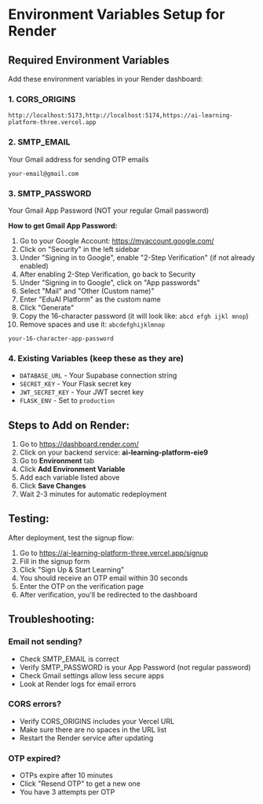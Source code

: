 # Environment Variables Setup for Render

## Required Environment Variables

Add these environment variables in your Render dashboard:

### 1. CORS_ORIGINS
```
http://localhost:5173,http://localhost:5174,https://ai-learning-platform-three.vercel.app
```

### 2. SMTP_EMAIL
Your Gmail address for sending OTP emails
```
your-email@gmail.com
```

### 3. SMTP_PASSWORD
Your Gmail App Password (NOT your regular Gmail password)

**How to get Gmail App Password:**

1. Go to your Google Account: https://myaccount.google.com/
2. Click on "Security" in the left sidebar
3. Under "Signing in to Google", enable "2-Step Verification" (if not already enabled)
4. After enabling 2-Step Verification, go back to Security
5. Under "Signing in to Google", click on "App passwords"
6. Select "Mail" and "Other (Custom name)"
7. Enter "EduAI Platform" as the custom name
8. Click "Generate"
9. Copy the 16-character password (it will look like: `abcd efgh ijkl mnop`)
10. Remove spaces and use it: `abcdefghijklmnop`

```
your-16-character-app-password
```

### 4. Existing Variables (keep these as they are)
- `DATABASE_URL` - Your Supabase connection string
- `SECRET_KEY` - Your Flask secret key
- `JWT_SECRET_KEY` - Your JWT secret key
- `FLASK_ENV` - Set to `production`

## Steps to Add on Render:

1. Go to https://dashboard.render.com/
2. Click on your backend service: **ai-learning-platform-eie9**
3. Go to **Environment** tab
4. Click **Add Environment Variable**
5. Add each variable listed above
6. Click **Save Changes**
7. Wait 2-3 minutes for automatic redeployment

## Testing:

After deployment, test the signup flow:
1. Go to https://ai-learning-platform-three.vercel.app/signup
2. Fill in the signup form
3. Click "Sign Up & Start Learning"
4. You should receive an OTP email within 30 seconds
5. Enter the OTP on the verification page
6. After verification, you'll be redirected to the dashboard

## Troubleshooting:

### Email not sending?
- Check SMTP_EMAIL is correct
- Verify SMTP_PASSWORD is your App Password (not regular password)
- Check Gmail settings allow less secure apps
- Look at Render logs for email errors

### CORS errors?
- Verify CORS_ORIGINS includes your Vercel URL
- Make sure there are no spaces in the URL list
- Restart the Render service after updating

### OTP expired?
- OTPs expire after 10 minutes
- Click "Resend OTP" to get a new one
- You have 3 attempts per OTP
